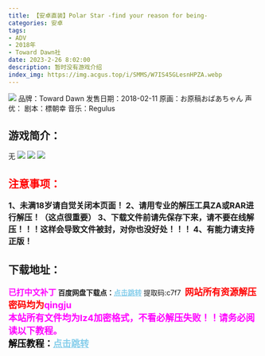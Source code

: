 ```yaml
---
title: 【安卓直装】Polar Star -find your reason for being-
categories: 安卓
tags:
- ADV
- 2018年
- Toward Dawn社
date: 2023-2-26 8:02:00
description: 暂时没有游戏介绍
index_img: https://img.acgus.top/i/SMMS/W7IS45GLesnHPZA.webp
---
```

![](https://img.acgus.top/i/SMMS/W7IS45GLesnHPZA.webp)
品牌：Toward Dawn
发售日期：2018-02-11
原画：お原稿おばあちゃん
声优：
剧本：標朝幸
音乐：Regulus

## 游戏简介：
无
![](https://img.acgus.top/i/SMMS/o7z9wMHNrG1AEls.webp)
![](https://img.acgus.top/i/SMMS/uoe9XgWNmf5UMOF.webp)
![](https://img.acgus.top/i/SMMS/hclqrUj7ZepJALM.webp)





## <font color=#FF0000 >注意事项：</font>
<font size=3><b>1、未满18岁请自觉关闭本页面！
2、请用专业的解压工具ZA或RAR进行解压！（这点很重要）
3、下载文件前请先保存下来，请不要在线解压！！！这样会导致文件被封，对你也没好处！！！
4、有能力请支持正版！</b></font>

## 下载地址：
<font color=#FF00FF size=3><b>已打中文补丁</b></font>
<b>百度网盘下载点：</b><a href="https://pan.baidu.com/s/1mNBFQS4E3F1_Rq2_f2MQ9g?pwd=c7f7" style="color: #87CEEB;"><b>点击跳转</b></a> 提取码:c7f7
<a style="padding: 0" href="https://post.qingju.org/AD/"><img style="max-width:100%" src="https://img.acgus.top/i/2024/07/478f689b8021d8d499ab43d21acf137a.gif" alt=""></a>
<b><font color=#FF0000 size=4>网站所有资源解压密码均为</b></font><b><font color=#FF00FF size=4>qingju</font><font color=#FF0000 ></font></b><br><b><font color=#FF00FF size=4>本站所有文件均为lz4加密格式，不看必解压失败！！请务必阅读以下教程。</b></font><br><b><font color=#000 size=4>解压教程：</b><a href="https://post.qingju.org/tutorial/000/" style="color: #87CEEB;"><b>点击跳转</b></a>